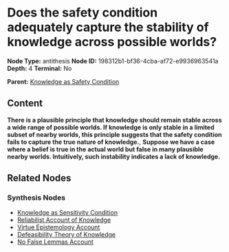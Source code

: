 # Does the safety condition adequately capture the stability of knowledge across possible worlds?

**Node Type:** antithesis
**Node ID:** 198312b1-bf36-4cba-af72-e9936963541a
**Depth:** 4
**Terminal:** No

**Parent:** [Knowledge as Safety Condition](knowledge-as-safety-condition-synthesis-3633121c-c6e5-4232-8f43-2d5bf09ffab9.md)

## Content

**There is a plausible principle that knowledge should remain stable across a wide range of possible worlds. If knowledge is only stable in a limited subset of nearby worlds, this principle suggests that the safety condition fails to capture the true nature of knowledge.**, **Suppose we have a case where a belief is true in the actual world but false in many plausible nearby worlds. Intuitively, such instability indicates a lack of knowledge.**

## Related Nodes

### Synthesis Nodes

- [Knowledge as Sensitivity Condition](knowledge-as-sensitivity-condition-synthesis-c61302cb-b7c4-40d7-a3f2-3b59b043c319.md)
- [Reliabilist Account of Knowledge](reliabilist-account-of-knowledge-synthesis-5f39be96-443d-443e-a058-6c2f582fe316.md)
- [Virtue Epistemology Account](virtue-epistemology-account-synthesis-f0657b4e-1076-4763-9559-3cf40e7f6368.md)
- [Defeasibility Theory of Knowledge](defeasibility-theory-of-knowledge-synthesis-6ce13daa-92cb-41af-bda1-85e43e6f4bb0.md)
- [No False Lemmas Account](no-false-lemmas-account-synthesis-c9626548-b8cc-48a9-aa13-24f3b5c6f077.md)
